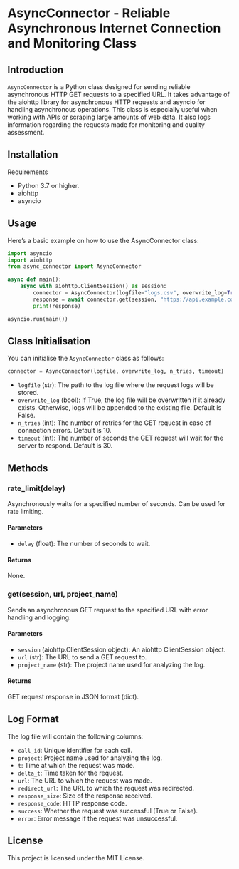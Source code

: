 # AsyncConnector - Reliable Asynchronous Internet Connection and Monitoring Class

##  Introduction

```AsyncConnector``` is a Python class designed for sending reliable asynchronous HTTP GET requests to a specified URL. It takes advantage of the aiohttp library for asynchronous HTTP requests and asyncio for handling asynchronous operations. This class is especially useful when working with APIs or scraping large amounts of web data. It also logs information regarding the requests made for monitoring and quality assessment.

## Installation
Requirements
- Python 3.7 or higher.
- aiohttp
- asyncio

## Usage
Here’s a basic example on how to use the AsyncConnector class:

``` python
import asyncio
import aiohttp
from async_connector import AsyncConnector

async def main():
    async with aiohttp.ClientSession() as session:
        connector = AsyncConnector(logfile="logs.csv", overwrite_log=True, n_tries=3, timeout=5)
        response = await connector.get(session, "https://api.example.com/data", "ExampleProject")
        print(response)

asyncio.run(main())
```

## Class Initialisation

You can initialise the ```AsyncConnector``` class as follows:

``` python
connector = AsyncConnector(logfile, overwrite_log, n_tries, timeout)
```

- ```logfile``` (str): The path to the log file where the request logs will be stored.
- ```overwrite_log``` (bool): If True, the log file will be overwritten if it already exists. Otherwise, logs will be appended to the existing file. Default is False.
- ```n_tries``` (int): The number of retries for the GET request in case of connection errors. Default is 10.
- ```timeout``` (int): The number of seconds the GET request will wait for the server to respond. Default is 30.

## Methods

### rate_limit(delay)
Asynchronously waits for a specified number of seconds. Can be used for rate limiting.

#### Parameters
- ```delay``` (float): The number of seconds to wait.

#### Returns
None. 

### get(session, url, project_name)
Sends an asynchronous GET request to the specified URL with error handling and logging.

#### Parameters
- ```session``` (aiohttp.ClientSession object): An aiohttp ClientSession object.
- ```url``` (str): The URL to send a GET request to.
- ```project_name``` (str): The project name used for analyzing the log.

#### Returns
GET request response in JSON format (dict).


## Log Format
The log file will contain the following columns:

- ```call_id```: Unique identifier for each call.
- ```project```: Project name used for analyzing the log.
- ```t```: Time at which the request was made.
- ```delta_t```: Time taken for the request.
- ```url```: The URL to which the request was made.
- ```redirect_url```: The URL to which the request was redirected.
- ```response_size```: Size of the response received.
- ```response_code```: HTTP response code.
- ```success```: Whether the request was successful (True or False).
- ```error```: Error message if the request was unsuccessful.

## License
This project is licensed under the MIT License.